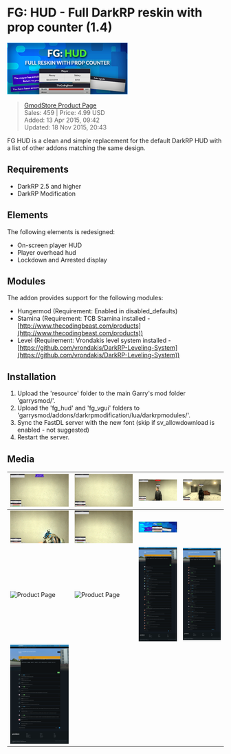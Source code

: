 # FG: HUD - Full DarkRP reskin with prop counter (1.4)
![Banner](__product/product-listing.png)
> [GmodStore Product Page](https://www.gmodstore.com/market/view/tcb-premium-fg-hud)  
Sales: 459  | Price: 4.99 USD  
Added: 13 Apr 2015, 09:42  
Updated: 18 Nov 2015, 20:43

FG HUD is a clean and simple replacement for the default DarkRP HUD with a list of other addons matching the same design.

## Requirements
- DarkRP 2.5 and higher
- DarkRP Modification

## Elements
The following elements is redesigned:
- On-screen player HUD
- Player overhead hud
- Lockdown and Arrested display

## Modules
The addon provides support for the following modules:
- Hungermod (Requirement: Enabled in disabled_defaults)
- Stamina (Requirement: TCB Stamina installed - [http://www.thecodingbeast.com/products](http://www.thecodingbeast.com/products))
- Level (Requirement: Vrondakis level system installed - [https://github.com/vrondakis/DarkRP-Leveling-System](https://github.com/vrondakis/DarkRP-Leveling-System))

## Installation
1. Upload the 'resource' folder to the main Garry's mod folder 'garrysmod/'.
2. Upload the 'fg_hud' and 'fg_vgui' folders to 'garrysmod/addons/darkrpmodification/lua/darkrpmodules/'.
3. Sync the FastDL server with the new font (skip if sv_allowdownload is enabled - not suggested)
4. Restart the server.

## Media
| ![Arrested + Lockdown](__product/product-image-arrested-lockdown.png) |  ![License + Wanted](__product/product-image-license-wanted.png) |  ![Overhead HUD](__product/product-image-overhead-hud-1.png) | ![Overhead HUD - Health + License](__product/product-image-overhead-hud-2.png)
|---|---|---|---|
| ![No License + Not Wanted](__product/product-image-no-license.png) |  ![Agenda](__product/product-image-agenda.png)  |  ![Product Header](__product/product-header.png)  | 
| ![Product Page](__product/product-page-1.png) |  ![Product Page](__product/product-page-2.png)   |  ![Product Discussion](__product/product-discussion-1.png)   |  ![Product Discussion](__product/product-discussion-2.png) 
| ![Product Discussion](__product/product-discussion-3.png)

